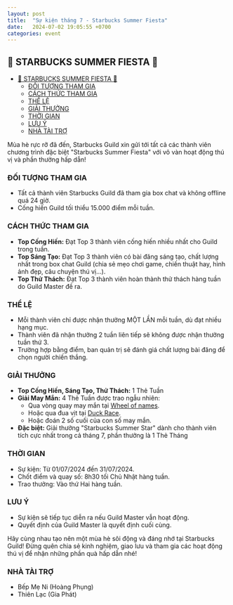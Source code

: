 ```yaml
---
layout: post
title:  "Sự kiện tháng 7 - Starbucks Summer Fiesta"
date:   2024-07-02 19:05:55 +0700
categories: event
---
```


## 📣 STARBUCKS SUMMER FIESTA 🍹

- [📣 STARBUCKS SUMMER FIESTA 🍹](#-starbucks-summer-fiesta-)
  - [ĐỐI TƯỢNG THAM GIA](#đối-tượng-tham-gia)
  - [CÁCH THỨC THAM GIA](#cách-thức-tham-gia)
  - [THỂ LỆ](#thể-lệ)
  - [GIẢI THƯỞNG](#giải-thưởng)
  - [THỜI GIAN](#thời-gian)
  - [LƯU Ý](#lưu-ý)
  - [NHÀ TÀI TRỢ](#nhà-tài-trợ)

Mùa hè rực rỡ đã đến, Starbucks Guild xin gửi tới tất cả các thành viên chương trình đặc biệt "Starbucks Summer Fiesta" với vô vàn hoạt động thú vị và phần thưởng hấp dẫn!

### ĐỐI TƯỢNG THAM GIA

* Tất cả thành viên Starbucks Guild đã tham gia box chat và không offline quá 24 giờ.
* Cống hiến Guild tối thiểu 15.000 điểm mỗi tuần.

### CÁCH THỨC THAM GIA

* **Top Cống Hiến:** Đạt Top 3 thành viên cống hiến nhiều nhất cho Guild trong tuần.
* **Top Sáng Tạo:** Đạt Top 3 thành viên có bài đăng sáng tạo, chất lượng nhất trong box chat Guild (chia sẻ mẹo chơi game, chiến thuật hay, hình ảnh đẹp, câu chuyện thú vị...).
* **Top Thử Thách:** Đạt Top 3 thành viên hoàn thành thử thách hàng tuần do Guild Master đề ra.

### THỂ LỆ

* Mỗi thành viên chỉ được nhận thưởng MỘT LẦN mỗi tuần, dù đạt nhiều hạng mục.
* Thành viên đã nhận thưởng 2 tuần liên tiếp sẽ không được nhận thưởng tuần thứ 3.
* Trường hợp bằng điểm, ban quản trị sẽ đánh giá chất lượng bài đăng để chọn người chiến thắng.

### GIẢI THƯỞNG

* **Top Cống Hiến, Sáng Tạo, Thử Thách:** 1 Thẻ Tuần
* **Giải May Mắn:** 4 Thẻ Tuần được trao ngẫu nhiên:
  * Qua vòng quay may mắn tại [Wheel of names](https://wheelofnames.com/vi/).
  * Hoặc qua đua vịt tại [Duck Race](https://www.online-stopwatch.com/duck-race/).
  * Hoặc đoán 2 số cuối của con số may mắn.
* **Đặc biệt:** Giải thưởng "Starbucks Summer Star" dành cho thành viên tích cực nhất trong cả tháng 7, phần thưởng là 1 Thẻ Tháng

### THỜI GIAN

* Sự kiện: Từ 01/07/2024 đến 31/07/2024.
* Chốt điểm và quay số: 8h30 tối Chủ Nhật hàng tuần.
* Trao thưởng: Vào thứ Hai hàng tuần.

### LƯU Ý

* Sự kiện sẽ tiếp tục diễn ra nếu Guild Master vẫn hoạt động.
* Quyết định của Guild Master là quyết định cuối cùng.

Hãy cùng nhau tạo nên một mùa hè sôi động và đáng nhớ tại Starbucks Guild! Đừng quên chia sẻ kinh nghiệm, giao lưu và tham gia các hoạt động thú vị để nhận những phần quà hấp dẫn nhé!

### NHÀ TÀI TRỢ

 * Bếp Mẹ Ni (Hoàng Phụng)
 * Thiên Lạc (Gia Phát)
